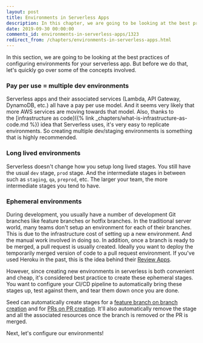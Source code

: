 ```yaml
---
layout: post
title: Environments in Serverless Apps
description: In this chapter, we are going to be looking at the best practices of configuring environments for your serverless app. Serverless allows us to easily create new environments since it's completely pay per use. This makes it ideal for creating ephemeral environments for new features, bugfixes, or pull requests.
date: 2019-09-30 00:00:00
comments_id: environments-in-serverless-apps/1323
redirect_from: /chapters/environments-in-serverless-apps.html
---
```


In this section, we are going to be looking at the best practices of configuring environments for your serverless app. But before we do that, let's quickly go over some of the concepts involved.

### Pay per use = multiple dev environments

Serverless apps and their associated services (Lambda, API Gateway, DynamoDB, etc.) all have a pay per use model. And it seems very likely that more AWS services are moving towards that model. Also, thanks to the [infrastructure as code]({% link _chapters/what-is-infrastructure-as-code.md %}) idea that Serverless uses, it's very easy to replicate environments. So creating multiple dev/staging environments is something that is highly recommended.

### Long lived environments

Serverless doesn't change how you setup long lived stages. You still have the usual `dev` stage, `prod` stage. And the intermediate stages in between such as `staging`, `qa`, `preprod`, etc. The larger your team, the more intermediate stages you tend to have.

### Ephemeral environments

During development, you usually have a number of development Git branches like feature branches or hotfix branches. In the traditional server world, many teams don't setup an environment for each of their branches. This is due to the infrastructure cost of setting up a new environment. And the manual work involved in doing so. In addition, once a branch is ready to be merged, a pull request is usually created. Ideally you want to deploy the temporarily merged version of code to a pull request environment. If you've used Heroku in the past, this is the idea behind their [Review Apps](https://devcenter.heroku.com/articles/github-integration-review-apps).

However, since creating new environments in serverless is both convenient and cheap,  it's considered best practice to create these ephemeral stages. You want to configure your CI/CD pipeline to automatically bring these stages up, test against them, and tear them down once you are done.

Seed can automatically create stages for a [feature branch on branch creation](https://seed.run/docs/working-with-branches) and for [PRs on PR creation](https://seed.run/docs/working-with-pull-requests). It'll also automatically remove the stage and all the associated resources once the branch is removed or the PR is merged.

Next, let's configure our environments!

